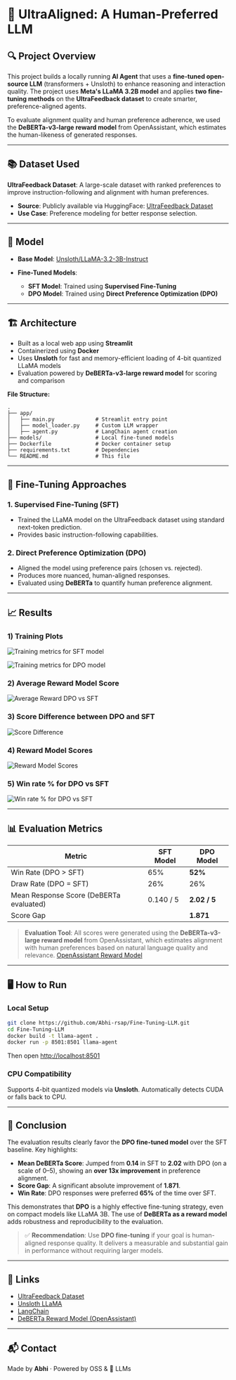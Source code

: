 # 🤖 UltraAligned: A Human-Preferred LLM

## 🔍 Project Overview

This project builds a locally running **AI Agent** that uses a **fine-tuned open-source LLM** (transformers + Unsloth) to enhance reasoning and interaction quality. The project uses **Meta's LLaMA 3.2B model** and applies **two fine-tuning methods** on the **UltraFeedback dataset** to create smarter, preference-aligned agents.

To evaluate alignment quality and human preference adherence, we used the **DeBERTa-v3-large reward model** from OpenAssistant, which estimates the human-likeness of generated responses.

---

## 📚 Dataset Used

**UltraFeedback Dataset**: A large-scale dataset with ranked preferences to improve instruction-following and alignment with human preferences.

* **Source**: Publicly available via HuggingFace: [UltraFeedback Dataset](https://huggingface.co/datasets/argilla/ultrafeedback-binarized-preferences)
* **Use Case**: Preference modeling for better response selection.

---

## 🧠 Model

* **Base Model**: [Unsloth/LLaMA-3.2-3B-Instruct](https://huggingface.co/unsloth/Llama-3.2-3B-Instruct)
* **Fine-Tuned Models**:

  * **SFT Model**: Trained using **Supervised Fine-Tuning**
  * **DPO Model**: Trained using **Direct Preference Optimization (DPO)**

---

## 🏗️ Architecture

* Built as a local web app using **Streamlit**
* Containerized using **Docker**
* Uses **Unsloth** for fast and memory-efficient loading of 4-bit quantized LLaMA models
* Evaluation powered by **DeBERTa-v3-large reward model** for scoring and comparison

**File Structure:**

```
.
├── app/
│   ├── main.py             # Streamlit entry point
│   ├── model_loader.py     # Custom LLM wrapper
│   ├── agent.py            # LangChain agent creation
├── models/                 # Local fine-tuned models
├── Dockerfile              # Docker container setup
├── requirements.txt        # Dependencies
└── README.md               # This file
```

---

## 🔧 Fine-Tuning Approaches

### 1. Supervised Fine-Tuning (SFT)

* Trained the LLaMA model on the UltraFeedback dataset using standard next-token prediction.
* Provides basic instruction-following capabilities.

### 2. Direct Preference Optimization (DPO)

* Aligned the model using preference pairs (chosen vs. rejected).
* Produces more nuanced, human-aligned responses.
* Evaluated using **DeBERTa** to quantify human preference alignment.

---

## 📈 Results

### 1) Training Plots

![Training metrics for SFT model](utils/training_loss_metrics_sft.png)

![Training metrics for DPO model](utils/training_loss_metrics_dpo.png)

### 2) Average Reward Model Score

![Average Reward DPO vs SFT](utils/avg_reward_score.png)

### 3) Score Difference between DPO and SFT

![Score Difference](utils/score_difference_plot.png)

### 4) Reward Model Scores

![Reward Model Scores](utils/reward_model_scores_plot.png)

### 5) Win rate % for DPO vs SFT

![Win rate % for DPO vs SFT](utils/win_rate_plot.png)

---

## 📊 Evaluation Metrics

| Metric                                  | SFT Model | DPO Model    |
| --------------------------------------- | --------- | ------------ |
| Win Rate (DPO > SFT)                    | 65%       | **52%**      |
| Draw Rate (DPO = SFT)                   | 26%       | 26%          |
| Mean Response Score (DeBERTa evaluated) | 0.140 / 5 | **2.02 / 5** |
| Score Gap                               |           | **1.871**    |

> **Evaluation Tool**: All scores were generated using the **DeBERTa-v3-large reward model** from OpenAssistant, which estimates alignment with human preferences based on natural language quality and relevance. [OpenAssistant Reward Model](https://huggingface.co/OpenAssistant/reward-model-deberta-v3-large-v2)

---

## 🖥️ How to Run

### Local Setup

```bash
git clone https://github.com/Abhi-rsap/Fine-Tuning-LLM.git
cd Fine-Tuning-LLM
docker build -t llama-agent .
docker run -p 8501:8501 llama-agent
```

Then open [http://localhost:8501](http://localhost:8501)

### CPU Compatibility

Supports 4-bit quantized models via **Unsloth**. Automatically detects CUDA or falls back to CPU.

---

## 🎯 Conclusion

The evaluation results clearly favor the **DPO fine-tuned model** over the SFT baseline. Key highlights:

* **Mean DeBERTa Score**: Jumped from **0.14** in SFT to **2.02** with DPO (on a scale of 0–5), showing an **over 13x improvement** in preference alignment.
* **Score Gap**: A significant absolute improvement of **1.871**.
* **Win Rate**: DPO responses were preferred **65%** of the time over SFT.

This demonstrates that **DPO** is a highly effective fine-tuning strategy, even on compact models like LLaMA 3B. The use of **DeBERTa as a reward model** adds robustness and reproducibility to the evaluation.

> ✅ **Recommendation**: Use **DPO fine-tuning** if your goal is human-aligned response quality. It delivers a measurable and substantial gain in performance without requiring larger models.

---

## 🔗 Links

* [UltraFeedback Dataset](https://huggingface.co/datasets/OpenAssistant/ultrafeedback_binarized)
* [Unsloth LLaMA](https://huggingface.co/unsloth/Llama-3.2-3B-Instruct)
* [LangChain](https://github.com/langchain-ai/langchain)
* [DeBERTa Reward Model (OpenAssistant)](https://huggingface.co/OpenAssistant/reward-model-deberta-v3-large-v2)

---

## 📬 Contact

Made by **Abhi** · Powered by OSS & 🤖 LLMs
